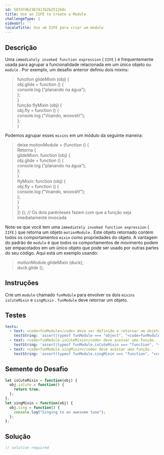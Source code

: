 ```yaml
---
id: 587d7db2367417b2b2512b8c
title: Use an IIFE to Create a Module
challengeType: 1
videoUrl: ''
localeTitle: Use um IIFE para criar um módulo
---
```


## Descrição
<section id="description"> Uma <code>immediately invoked function expression</code> ( <code>IIFE</code> ) é frequentemente usada para agrupar a funcionalidade relacionada em um único objeto ou <code>module</code> . Por exemplo, um desafio anterior definiu dois mixins: <blockquote> function glideMixin (obj) { <br> obj.glide = function () { <br> console.log (&quot;planando na água&quot;); <br> }; <br> } <br> função flyMixin (obj) { <br> obj.fly = function () { <br> console.log (&quot;Voando, wooosh!&quot;); <br> }; <br> } </blockquote> Podemos agrupar esses <code>mixins</code> em um módulo da seguinte maneira: <blockquote> deixe motionModule = (function () { <br> Retorna { <br> glideMixin: function (obj) { <br> obj.glide = function () { <br> console.log (&quot;planando na água&quot;); <br> }; <br> } <br> flyMixin: function (obj) { <br> obj.fly = function () { <br> console.log (&quot;Voando, wooosh!&quot;); <br> }; <br> } <br> } <br> }) (); // Os dois parênteses fazem com que a função seja imediatamente invocada </blockquote> Note-se que você tem uma <code>immediately invoked function expression</code> ( <code>IIFE</code> ) que retorna um objeto <code>motionModule</code> . Este objeto retornado contém todos os comportamentos <code>mixin</code> como propriedades do objeto. A vantagem do padrão de <code>module</code> é que todos os comportamentos de movimento podem ser empacotados em um único objeto que pode ser usado por outras partes do seu código. Aqui está um exemplo usando: <blockquote> motionModule.glideMixin (duck); <br> duck.glide (); </blockquote></section>

## Instruções
<section id="instructions"> Crie um <code>module</code> chamado <code>funModule</code> para envolver os dois <code>mixins</code> <code>isCuteMixin</code> e <code>singMixin</code> . <code>funModule</code> deve retornar um objeto. </section>

## Testes
<section id='tests'>

```yml
tests:
  - text: <code>funModule</code> deve ser definido e retornar um objeto.
    testString: 'assert(typeof funModule === "object", "<code>funModule</code> should be defined and return an object.");'
  - text: <code>funModule.isCuteMixin</code> deve acessar uma função.
    testString: 'assert(typeof funModule.isCuteMixin === "function", "<code>funModule.isCuteMixin</code> should access a function.");'
  - text: <code>funModule.singMixin</code> deve acessar uma função.
    testString: 'assert(typeof funModule.singMixin === "function", "<code>funModule.singMixin</code> should access a function.");'

```

</section>

## Semente do Desafio
<section id='challengeSeed'>

<div id='js-seed'>

```js
let isCuteMixin = function(obj) {
  obj.isCute = function() {
    return true;
  };
};
let singMixin = function(obj) {
  obj.sing = function() {
    console.log("Singing to an awesome tune");
  };
};

```

</div>



</section>

## Solução
<section id='solution'>

```js
// solution required
```
</section>
